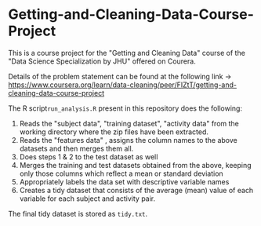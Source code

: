 # Getting-and-Cleaning-Data-Course-Project

This is a course project for the "Getting and Cleaning Data" course of the "Data Science Specialization by JHU" offered on Courera. 

Details of the problem statement can be found at the following link -> https://www.coursera.org/learn/data-cleaning/peer/FIZtT/getting-and-cleaning-data-course-project

The R script`run_analysis.R` present in this repository does the following:

1. Reads the "subject data", "training dataset", "activity data" from the working directory where the zip files have 
   been extracted.
2. Reads the "features data" , assigns the column names to the above datasets and then merges them all.
3. Does steps 1 & 2 to the test dataset as well
4. Merges the training and test datasets obtained from the above, keeping only those columns which reflect a mean or 
   standard deviation
5. Appropriately labels the data set with descriptive variable names
6. Creates a tidy dataset that consists of the average (mean) value of each variable for each subject and activity pair.

The final tidy dataset is stored as `tidy.txt`.
